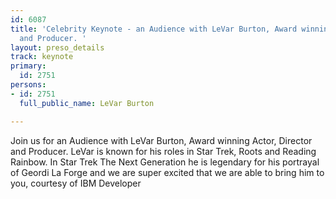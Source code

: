 ```yaml
---
id: 6087
title: 'Celebrity Keynote - an Audience with LeVar Burton, Award winning Actor, Director
  and Producer. '
layout: preso_details
track: keynote
primary:
  id: 2751
persons:
- id: 2751
  full_public_name: LeVar Burton

---
```

Join us for an Audience with LeVar Burton, Award winning Actor, Director and Producer. LeVar is known for his roles in Star Trek, Roots and Reading Rainbow. In Star Trek The Next Generation he is legendary for his portrayal of Geordi La Forge and we are super excited that we are able to bring him to you, courtesy of IBM Developer